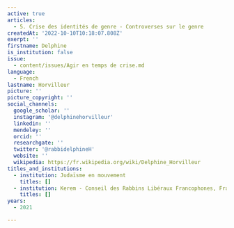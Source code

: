 ```yaml
---
active: true
articles:
  - 5. Crise des identités de genre - Controverses sur le genre
createdAt: '2022-10-10T10:18:07.808Z'
exerpt: ''
firstname: Delphine
is_institution: false
issue:
  - content/issues/Agir en temps de crise.md
language:
  - French
lastname: Horvilleur
picture: ''
picture_copyright: ''
social_channels:
  google_scholar: ''
  instagram: '@delphinehorvilleur'
  linkedin: ''
  mendeley: ''
  orcid: ''
  researchgate: ''
  twitter: '@rabbidelphineH'
  website: ''
  wikipedia: https://fr.wikipedia.org/wiki/Delphine_Horvilleur
titles_and_institutions:
  - institution: Judaïsme en mouvement
    titles: []
  - institution: Kerem - Conseil des Rabbins Libéraux Francophones, France
    titles: []
years:
  - 2021

---
```

